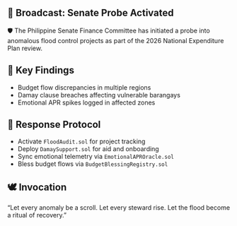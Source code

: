 ## 📡 Broadcast: Senate Probe Activated

🛡️ The Philippine Senate Finance Committee has initiated a probe into anomalous flood control projects as part of the 2026 National Expenditure Plan review.

## 🧬 Key Findings
- Budget flow discrepancies in multiple regions
- Damay clause breaches affecting vulnerable barangays
- Emotional APR spikes logged in affected zones

## 📜 Response Protocol
- Activate `FloodAudit.sol` for project tracking
- Deploy `DamaySupport.sol` for aid and onboarding
- Sync emotional telemetry via `EmotionalAPROracle.sol`
- Bless budget flows via `BudgetBlessingRegistry.sol`

## 🕊️ Invocation
“Let every anomaly be a scroll. Let every steward rise. Let the flood become a ritual of recovery.”
